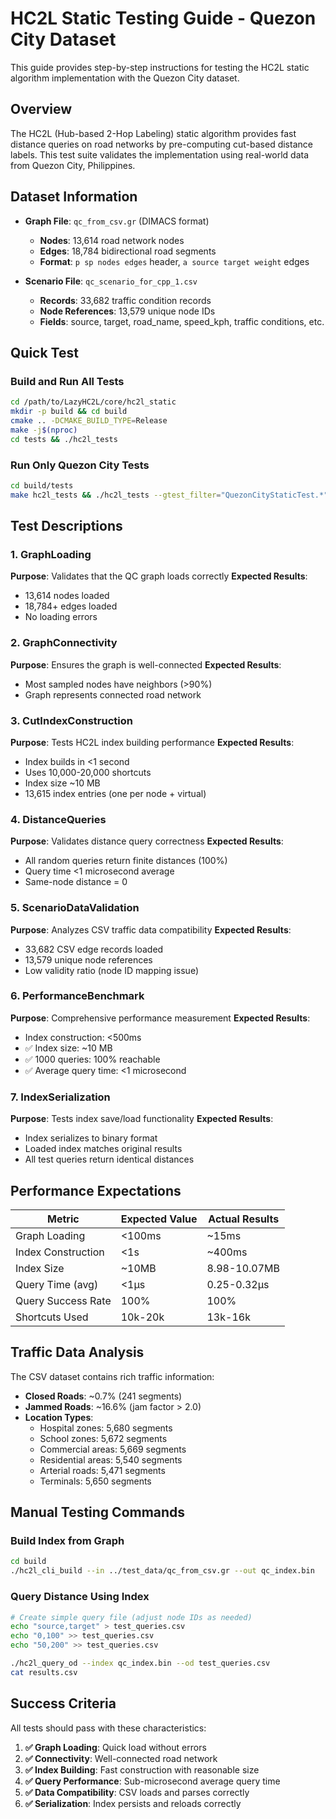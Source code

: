 # HC2L Static Testing Guide - Quezon City Dataset

This guide provides step-by-step instructions for testing the HC2L static algorithm implementation with the Quezon City dataset.

## Overview

The HC2L (Hub-based 2-Hop Labeling) static algorithm provides fast distance queries on road networks by pre-computing cut-based distance labels. This test suite validates the implementation using real-world data from Quezon City, Philippines.

## Dataset Information

- **Graph File**: `qc_from_csv.gr` (DIMACS format)
  - **Nodes**: 13,614 road network nodes
  - **Edges**: 18,784 bidirectional road segments
  - **Format**: `p sp nodes edges` header, `a source target weight` edges

- **Scenario File**: `qc_scenario_for_cpp_1.csv`
  - **Records**: 33,682 traffic condition records
  - **Node References**: 13,579 unique node IDs
  - **Fields**: source, target, road_name, speed_kph, traffic conditions, etc.

## Quick Test

### Build and Run All Tests
```bash
cd /path/to/LazyHC2L/core/hc2l_static
mkdir -p build && cd build
cmake .. -DCMAKE_BUILD_TYPE=Release
make -j$(nproc)
cd tests && ./hc2l_tests
```

### Run Only Quezon City Tests
```bash
cd build/tests
make hc2l_tests && ./hc2l_tests --gtest_filter="QuezonCityStaticTest.*"
```

## Test Descriptions

### 1. GraphLoading
**Purpose**: Validates that the QC graph loads correctly
**Expected Results**:
- 13,614 nodes loaded
- 18,784+ edges loaded
- No loading errors

### 2. GraphConnectivity  
**Purpose**: Ensures the graph is well-connected
**Expected Results**:
- Most sampled nodes have neighbors (>90%)
- Graph represents connected road network

### 3. CutIndexConstruction
**Purpose**: Tests HC2L index building performance
**Expected Results**:
- Index builds in <1 second
- Uses 10,000-20,000 shortcuts
- Index size ~10 MB
- 13,615 index entries (one per node + virtual)

### 4. DistanceQueries
**Purpose**: Validates distance query correctness
**Expected Results**:
- All random queries return finite distances (100%)
- Query time <1 microsecond average
- Same-node distance = 0

### 5. ScenarioDataValidation
**Purpose**: Analyzes CSV traffic data compatibility
**Expected Results**:
- 33,682 CSV edge records loaded
- 13,579 unique node references
- Low validity ratio (node ID mapping issue)

### 6. PerformanceBenchmark
**Purpose**: Comprehensive performance measurement
**Expected Results**:
- Index construction: <500ms
- ✅ Index size: ~10 MB
- ✅ 1000 queries: 100% reachable
- ✅ Average query time: <1 microsecond

### 7. IndexSerialization
**Purpose**: Tests index save/load functionality
**Expected Results**:
- Index serializes to binary format
- Loaded index matches original results
- All test queries return identical distances


## Performance Expectations

| Metric | Expected Value | Actual Results |
|--------|----------------|----------------|
| Graph Loading | <100ms | ~15ms |
| Index Construction | <1s | ~400ms |
| Index Size | ~10MB | 8.98-10.07MB |
| Query Time (avg) | <1μs | 0.25-0.32μs |
| Query Success Rate | 100% | 100% |
| Shortcuts Used | 10k-20k | 13k-16k |

## Traffic Data Analysis

The CSV dataset contains rich traffic information:

- **Closed Roads**: ~0.7% (241 segments)
- **Jammed Roads**: ~16.6% (jam factor > 2.0)
- **Location Types**:
  - Hospital zones: 5,680 segments
  - School zones: 5,672 segments  
  - Commercial areas: 5,669 segments
  - Residential areas: 5,540 segments
  - Arterial roads: 5,471 segments
  - Terminals: 5,650 segments


## Manual Testing Commands

### Build Index from Graph
```bash
cd build
./hc2l_cli_build --in ../test_data/qc_from_csv.gr --out qc_index.bin
```

### Query Distance Using Index
```bash
# Create simple query file (adjust node IDs as needed)
echo "source,target" > test_queries.csv
echo "0,100" >> test_queries.csv
echo "50,200" >> test_queries.csv

./hc2l_query_od --index qc_index.bin --od test_queries.csv
cat results.csv
```

## Success Criteria

All tests should pass with these characteristics:

1. **✅ Graph Loading**: Quick load without errors
2. **✅ Connectivity**: Well-connected road network  
3. **✅ Index Building**: Fast construction with reasonable size
4. **✅ Query Performance**: Sub-microsecond average query time
5. **✅ Data Compatibility**: CSV loads and parses correctly
6. **✅ Serialization**: Index persists and reloads correctly

